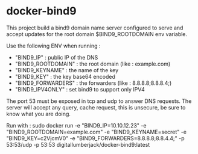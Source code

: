 docker-bind9 
================
This project build a bind9 domain name server configured to serve and accept updates for the root domain $BIND9_ROOTDOMAIN env variable.

Use the following ENV when running :
- "BIND9_IP" : public IP of the DNS
- "BIND9_ROOTDOMAIN" : the root domain (like : example.com)
- "BIND9_KEYNAME" : the name of the key
- "BIND9_KEY" : the key base64 encoded
- "BIND9_FORWARDERS" : the forwarders (like : 8.8.8.8;8.8.8.4;)
- "BIND9_IPV4ONLY" : set bind9 to support only IPV4


The port 53 must be exposed in tcp and udp to answer DNS requests. The server will accept any query, cache request, this is unsecure, be sure to know what you are doing.

Run with :
sudo docker run -e "BIND9_IP=10.10.12.23" -e "BIND9_ROOTDOMAIN=example.com" -e "BIND9_KEYNAME=secret" -e "BIND9_KEY=c2VjcmV0"  -e "BIND9_FORWARDERS=8.8.8.8;8.8.4.4;" -p 53:53/udp -p 53:53 digitallumberjack/docker-bind9:latest
